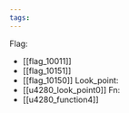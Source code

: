 ```yaml
---
tags:
---
```

Flag:
- [[flag_10011]]
- [[flag_10151]]
- [[flag_10150]]
Look_point:
- [[u4280_look_point0]]
Fn:
- [[u4280_function4]]
